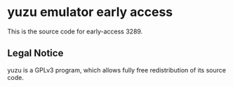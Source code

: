 yuzu emulator early access
=============

This is the source code for early-access 3289.

## Legal Notice

yuzu is a GPLv3 program, which allows fully free redistribution of its source code.